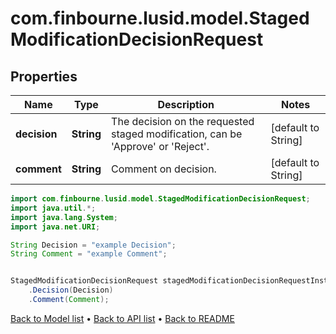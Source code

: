 # com.finbourne.lusid.model.StagedModificationDecisionRequest

## Properties

Name | Type | Description | Notes
------------ | ------------- | ------------- | -------------
**decision** | **String** | The decision on the requested staged modification, can be &#39;Approve&#39; or &#39;Reject&#39;. | [default to String]
**comment** | **String** | Comment on decision. | [default to String]

```java
import com.finbourne.lusid.model.StagedModificationDecisionRequest;
import java.util.*;
import java.lang.System;
import java.net.URI;

String Decision = "example Decision";
String Comment = "example Comment";


StagedModificationDecisionRequest stagedModificationDecisionRequestInstance = new StagedModificationDecisionRequest()
    .Decision(Decision)
    .Comment(Comment);
```


[Back to Model list](../README.md#documentation-for-models) &#8226; [Back to API list](../README.md#documentation-for-api-endpoints) &#8226; [Back to README](../README.md)
